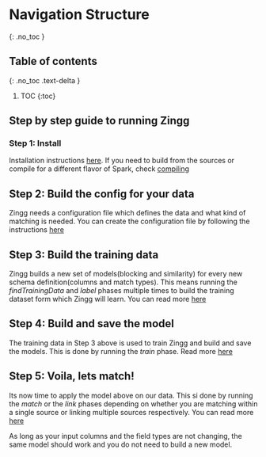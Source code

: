# Navigation Structure
{: .no_toc }

## Table of contents
{: .no_toc .text-delta }

1. TOC
{:toc}
## Step by step guide to running Zingg

### Step 1: Install
Installation instructions [here](installation.md). If you need to build from the sources or compile for a different flavor of Spark, check [compiling](compiling.md)

## Step 2: Build the config for your data
Zingg needs a configuration file which defines the data and what kind of matching is needed. You can create the configuration file by following the instructions [here](configuration.md)

## Step 3: Build the training data
Zingg builds a new set of models(blocking and similarity) for every new schema definition(columns and match types). This means running the *findTrainingData* and *label* phases multiple times to build the training dataset form which Zingg will learn. You can read more [here](running.md)

## Step 4: Build and save the model
The training data in Step 3 above is used to train Zingg and build and save the models. This is done by running the *train* phase. Read more [here](running.md)

## Step 5: Voila, lets match!
Its now time to apply the model above on our data. This si done by running the *match* or the *link* phases depending on whether you are matching within a single source or linking multiple sources respectively. You can read more [here](running.md)

As long as your input columns and the field types are not changing, the same model should work and you do not need to build a new model. 
